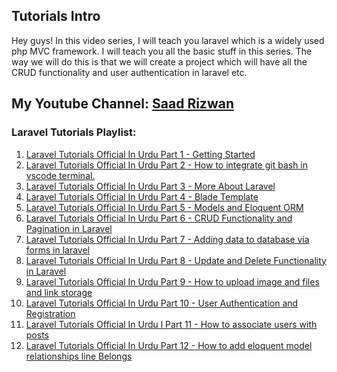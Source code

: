 
## Tutorials Intro

Hey guys! In this video series, I will teach you laravel which is a widely used php  MVC framework. I will teach you all the basic stuff in this series. The way we will do this is that we will create a project which will have all the CRUD functionality and user authentication in laravel etc. 

<h2>My Youtube Channel: <a href="https://www.youtube.com/channel/UC8gP0WA-fMQdxNfDNBiOGqA">Saad Rizwan</a></h2>

<h3>Laravel Tutorials Playlist:</h3>
<ol>
    <li><a href="https://www.youtube.com/watch?v=mQrksiVNmRQ&list=PL6Zz2Rm8Qoxyx3PSm6Vmevv1Xf5nxiTy9&index=1">Laravel Tutorials Official In Urdu Part 1 - Getting Started</a></li>
    <li><a href="https://www.youtube.com/watch?v=Rx6HL1IZe-Y&list=PL6Zz2Rm8Qoxyx3PSm6Vmevv1Xf5nxiTy9&index=2">Laravel Tutorials Official In Urdu Part 2 - How to integrate git bash in vscode terminal.</a></li>
    <li><a href="https://www.youtube.com/watch?v=mQrksiVNmRQ&list=PL6Zz2Rm8Qoxyx3PSm6Vmevv1Xf5nxiTy9&index=3">Laravel Tutorials Official In Urdu Part 3 - More About Laravel</a></li>
    <li><a href="https://www.youtube.com/watch?v=mQrksiVNmRQ&list=PL6Zz2Rm8Qoxyx3PSm6Vmevv1Xf5nxiTy9&index=4">Laravel Tutorials Official In Urdu Part 4 - Blade Template</a></li>
    <li><a href="https://www.youtube.com/watch?v=mQrksiVNmRQ&list=PL6Zz2Rm8Qoxyx3PSm6Vmevv1Xf5nxiTy9&index=5">Laravel Tutorials Official In Urdu Part 5 - Models and Eloquent ORM</a></li>
    <li><a href="https://www.youtube.com/watch?v=mQrksiVNmRQ&list=PL6Zz2Rm8Qoxyx3PSm6Vmevv1Xf5nxiTy9&index=6">Laravel Tutorials Official In Urdu Part 6 - CRUD Functionality and Pagination in Laravel</a></li>
    <li><a href="https://www.youtube.com/watch?v=mQrksiVNmRQ&list=PL6Zz2Rm8Qoxyx3PSm6Vmevv1Xf5nxiTy9&index=7">Laravel Tutorials Official In Urdu Part 7 - Adding data to database via forms in laravel</a></li>
    <li><a href="https://www.youtube.com/watch?v=mQrksiVNmRQ&list=PL6Zz2Rm8Qoxyx3PSm6Vmevv1Xf5nxiTy9&index=8">Laravel Tutorials Official In Urdu Part 8 - Update and Delete Functionality in Laravel</a></li>
    <li><a href="https://www.youtube.com/watch?v=mQrksiVNmRQ&list=PL6Zz2Rm8Qoxyx3PSm6Vmevv1Xf5nxiTy9&index=9">Laravel Tutorials Official In Urdu Part 9 - How to upload image and files and link storage</a></li>
    <li><a href="https://www.youtube.com/watch?v=mQrksiVNmRQ&list=PL6Zz2Rm8Qoxyx3PSm6Vmevv1Xf5nxiTy9&index=10">Laravel Tutorials Official In Urdu Part 10 - User Authentication and Registration</a></li>
    <li><a href="https://www.youtube.com/watch?v=mQrksiVNmRQ&list=PL6Zz2Rm8Qoxyx3PSm6Vmevv1Xf5nxiTy9&index=11">Laravel Tutorials Official In Urdu l Part 11 - How to associate users with posts</a></li>
    <li><a href="https://www.youtube.com/watch?v=mQrksiVNmRQ&list=PL6Zz2Rm8Qoxyx3PSm6Vmevv1Xf5nxiTy9&index=12">Laravel Tutorials Official In Urdu Part 12 - How to add eloquent model relationships line Belongs</a></li>
</ol>
